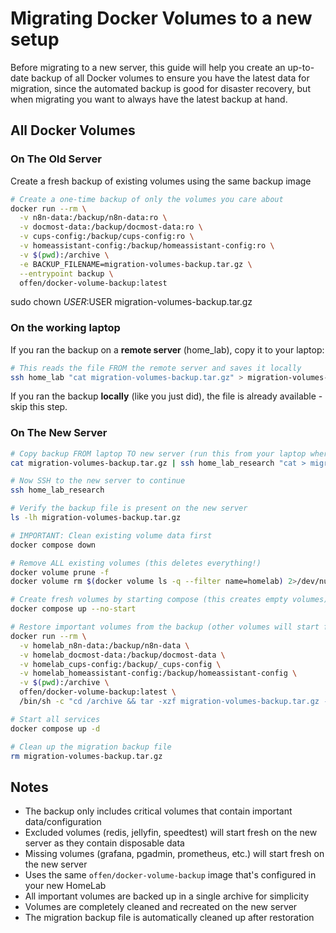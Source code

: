 # Migrating Docker Volumes to a new setup

Before migrating to a new server, this guide will help you create an up-to-date backup of all Docker volumes to ensure you have the latest data for migration, since the automated backup is good for disaster recovery, but when migrating you want to always have the latest backup at hand.

## All Docker Volumes

### On The Old Server

Create a fresh backup of existing volumes using the same backup image

```bash
# Create a one-time backup of only the volumes you care about
docker run --rm \
  -v n8n-data:/backup/n8n-data:ro \
  -v docmost-data:/backup/docmost-data:ro \
  -v cups-config:/backup/cups-config:ro \
  -v homeassistant-config:/backup/homeassistant-config:ro \
  -v $(pwd):/archive \
  -e BACKUP_FILENAME=migration-volumes-backup.tar.gz \
  --entrypoint backup \
  offen/docker-volume-backup:latest
```

sudo chown $USER:$USER migration-volumes-backup.tar.gz

### On the working laptop

If you ran the backup on a **remote server** (home_lab), copy it to your laptop:

```bash
# This reads the file FROM the remote server and saves it locally
ssh home_lab "cat migration-volumes-backup.tar.gz" > migration-volumes-backup.tar.gz
```

If you ran the backup **locally** (like you just did), the file is already available - skip this step.

### On The New Server

```bash
# Copy backup FROM laptop TO new server (run this from your laptop where the file exists)
cat migration-volumes-backup.tar.gz | ssh home_lab_research "cat > migration-volumes-backup.tar.gz"

# Now SSH to the new server to continue
ssh home_lab_research

# Verify the backup file is present on the new server
ls -lh migration-volumes-backup.tar.gz

# IMPORTANT: Clean existing volume data first
docker compose down

# Remove ALL existing volumes (this deletes everything!)
docker volume prune -f
docker volume rm $(docker volume ls -q --filter name=homelab) 2>/dev/null || true

# Create fresh volumes by starting compose (this creates empty volumes)
docker compose up --no-start

# Restore important volumes from the backup (other volumes will start fresh)
docker run --rm \
  -v homelab_n8n-data:/backup/n8n-data \
  -v homelab_docmost-data:/backup/docmost-data \
  -v homelab_cups-config:/backup/_cups-config \
  -v homelab_homeassistant-config:/backup/homeassistant-config \
  -v $(pwd):/archive \
  offen/docker-volume-backup:latest \
  /bin/sh -c "cd /archive && tar -xzf migration-volumes-backup.tar.gz --strip-components=1"

# Start all services
docker compose up -d

# Clean up the migration backup file
rm migration-volumes-backup.tar.gz
```

## Notes

- The backup only includes critical volumes that contain important data/configuration
- Excluded volumes (redis, jellyfin, speedtest) will start fresh on the new server as they contain disposable data
- Missing volumes (grafana, pgadmin, prometheus, etc.) will start fresh on the new server
- Uses the same `offen/docker-volume-backup` image that's configured in your new HomeLab
- All important volumes are backed up in a single archive for simplicity
- Volumes are completely cleaned and recreated on the new server
- The migration backup file is automatically cleaned up after restoration
